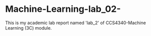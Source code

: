 # Machine-Learning-lab_02-
This is my academic lab report named 'lab_2' of CCS4340-Machine Learning (3C) module.
